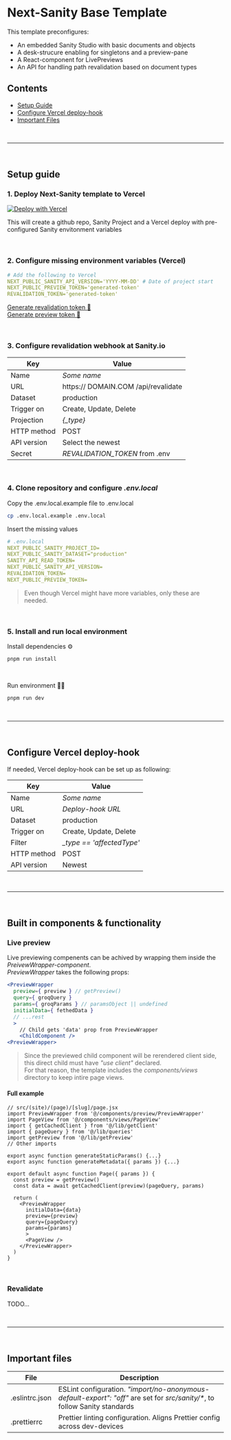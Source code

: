 # Next-Sanity Base Template

This template preconfigures:

- An embedded Sanity Studio with basic documents and objects
- A desk-strucure enabling for singletons and a preview-pane
- A React-component for LivePreviews
- An API for handling path revalidation based on document types

## Contents

- [Setup Guide](#setup-guide)
- [Configure Vercel deploy-hook](#configure-vercel-deploy-hook)
- [Important Files](#important-files)

<br>

---

<br>

## Setup guide

### 1. Deploy Next-Sanity template to Vercel

[![Deploy with Vercel](https://vercel.com/button)](https://vercel.com/new/clone?repository-url=https%3A%2F%2Fgithub.com%2Fmjthias%2Fnext-sanity-template&env=NEXT_PUBLIC_SANITY_API_VERSION,NEXT_PUBLIC_PREVIEW_TOKEN,REVALIDATION_TOKEN&envDescription=Read%20about%20the%20variable%20requirments%20here%3A&envLink=https%3A%2F%2Fgithub.com%2Fmjthias%2Fnext-sanity-template%232-configure-missing-environment-variables-vercel&integration-ids=oac_hb2LITYajhRQ0i4QznmKH7gx)

This will create a github repo, Sanity Project and a Vercel deploy with pre-configured Sanity envitonment variables

<br>

### 2. Configure missing environment variables (Vercel)

```yaml
# Add the following to Vercel
NEXT_PUBLIC_SANITY_API_VERSION='YYYY-MM-DD' # Date of project start
NEXT_PUBLIC_PREVIEW_TOKEN='generated-token'
REVALIDATION_TOKEN='generated-token'
```

[Generate revalidation token 🚀](https://generate-random.org/api-token-generator?count=1&length=128&type=mixed-numbers&prefix=) <br>
[Generate preview token 🚀](https://generate-random.org/api-token-generator?count=1&length=64&type=mixed-numbers&prefix=) <br>

<br>

### 3. Configure revalidation webhook at Sanity.io

| Key         | Value                               |
| ----------- | ----------------------------------- |
| Name        | _Some name_                         |
| URL         | https:// DOMAIN.COM /api/revalidate |
| Dataset     | production                          |
| Trigger on  | Create, Update, Delete              |
| Projection  | _{\_type}_                          |
| HTTP method | POST                                |
| API version | Select the newest                   |
| Secret      | _REVALIDATION_TOKEN_ from .env      |

<br>

### 4. Clone repository and configure _.env.local_

Copy the .env.local.example file to .env.local

```bash
cp .env.local.example .env.local
```

Insert the missing values

```yaml
# .env.local
NEXT_PUBLIC_SANITY_PROJECT_ID=
NEXT_PUBLIC_SANITY_DATASET="production"
SANITY_API_READ_TOKEN=
NEXT_PUBLIC_SANITY_API_VERSION=
REVALIDATION_TOKEN=
NEXT_PUBLIC_PREVIEW_TOKEN=
```

> Even though Vercel might have more variables, only these are needed.

<br>

### 5. Install and run local environment

Install dependencies ⚙️

```bash
pnpm run install
```

<br>

Run environment 🏃‍♀️

```bash
pnpm run dev
```

<br>

---

<br>

## Configure Vercel deploy-hook

If needed, Vercel deploy-hook can be set up as following:

| Key         | Value                      |
| ----------- | -------------------------- |
| Name        | _Some name_                |
| URL         | _Deploy-hook URL_          |
| Dataset     | production                 |
| Trigger on  | Create, Update, Delete     |
| Filter      | _\_type == 'affectedType'_ |
| HTTP method | POST                       |
| API version | Newest                     |

<br>

---

<br>

## Built in components & functionality

### Live preview

Live previewing compenents can be achived by wrapping them inside the _PreivewWrapper-component_. <br>
_PreviewWrapper_ takes the following props:

```jsx
<PreviewWrapper
  preview={ preview } // getPreview()
  query={ groqQuery }
  params={ groqParams } // paramsObject || undefined
  initialData={ fethedData }
  // ...rest
  >
    // Child gets 'data' prop from PreviewWrapper
    <ChildComponent />
<PreviewWrapper>
```

> Since the previewed child component will be rerendered client side, this direct child must have _"use client"_ declared. <br> For that reason, the template includes the _components/views_ directory to keep intire page views.

#### Full example

```JSX
// src/(site)/(page)/[slug]/page.jsx
import PreviewWrapper from '@/components/preview/PreviewWrapper'
import PageView from '@/components/views/PageView'
import { getCachedClient } from '@/lib/getClient'
import { pageQuery } from '@/lib/queries'
import getPreview from '@/lib/getPreview'
// Other imports

export async function generateStaticParams() {...}
export async function generateMetadata({ params }) {...}

export default async function Page({ params }) {
  const preview = getPreview()
  const data = await getCachedClient(preview)(pageQuery, params)

  return (
    <PreviewWrapper
      initialData={data}
      preview={preview}
      query={pageQuery}
      params={params}
      >
      <PageView />
    </PreviewWrapper>
  )
}
```

<br>

### Revalidate

TODO...

<br>

---

<br>

## Important files

| File           | Description                                                                                                                 |
| -------------- | --------------------------------------------------------------------------------------------------------------------------- |
| .eslintrc.json | ESLint configuration. _"import/no-anonymous-default-export": "off"_ are set for _src/sanity/\*_, to follow Sanity standards |
| .prettierrc    | Prettier linting configuration. Aligns Prettier config across dev-devices                                                   |
